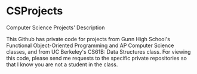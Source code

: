 # CSProjects
Computer Science Projects' Description

This Github has private code for projects from Gunn High School's Functional Object-Oriented Programming and AP Computer Science classes, and from UC Berkeley's CS61B: Data Structures class. For viewing this code, please send me requests to the specific private repositories so that I know you are not a student in the class. 
